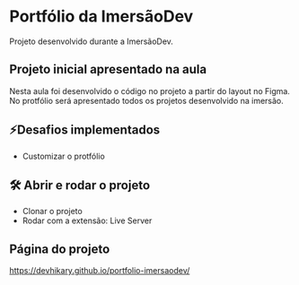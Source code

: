 # Portfólio da ImersãoDev
Projeto desenvolvido durante a ImersãoDev.

## Projeto inicial apresentado na aula
Nesta aula foi desenvolvido o código no projeto a partir do layout no Figma.
No protfólio será apresentado todos os projetos desenvolvido na imersão.

## ⚡Desafios implementados
- Customizar o protfólio

## 🛠️ Abrir e rodar o projeto

- Clonar o projeto
- Rodar com a extensão: Live Server

## Página do projeto
https://devhikary.github.io/portfolio-imersaodev/